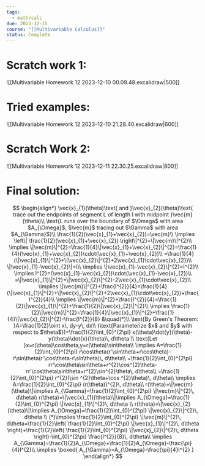 ```yaml
---
tags:
  - math/calc
due: 2023-12-15
course: "[[Multivariable Calculus]]"
status: Complete
---
```

# Scratch work 1:
![[Multivariable Homework 12 2023-12-10 00.09.48.excalidraw|500]]
# Tried examples: 
![[Multivariable Homework 12 2023-12-10 21.28.40.excalidraw|600]]
# Scratch Work 2:
![[Multivariable Homework 12 2023-12-11 22.30.25.excalidraw|800]]
# Final solution:
$$
\begin{align*}
\vec{x}_{1}(\theta)\text{ and }\vec{x}_{2}(\theta)\text{ trace out the endpoints of segment L of length I with midpoint }\vec{m}(\theta)\\
\text{L runs over the boundary of $\Omega$ with area $A_{\Omega}$, $\vec{m}$ tracing out $\Gamma$ with area $A_{\Gamma}$}\\
\frac{1}{2}(\vec{x}_{1}+\vec{x}_{2})=\vec{m}\\
\implies \left\| \frac{1}{2}(\vec{x}_{1}+\vec{x}_{2}) \right\|^{2}=\|\vec{m}\|^{2}\\
\implies \|\vec{m}\|^{2}=\frac{1}{4}\|\vec{x}_{1}+\vec{x}_{2}\|^{2}=\frac{1}{4}(\vec{x}_{1}+\vec{x}_{2})\cdot(\vec{x}_{1}+\vec{x}_{2})\\
=\frac{1}{4}(\|\vec{x}_{1}\|^{2}+\|\vec{x}_{2}\|^{2}+2\vec{x}_{1}\cdot\vec{x}_{2})\\
\|\vec{x}_{1}-\vec{x}_{2}\|=I\\
\implies \|\vec{x}_{1}-\vec{x}_{2}\|^{2}=I^{2}\\
\implies I^{2}=(\vec{x}_{1}-\vec{x}_{2})\cdot(\vec{x}_{1}-\vec{x}_{2})\\
=\|\vec{x}_{1}\|^{2}+\|\vec{x}_{2}\|^{2}-2\vec{x}_{1}\cdot\vec{x}_{2}\\
\implies \|\vec{m}\|^{2}+\frac{I^{2}}{4}=\frac{1}{4}(\|\vec{x}_{1}\|^{2}+\|\vec{x}_{2}\|^{2}+2\vec{x}_{1}\cdot\vec{x}_{2})+\frac{I^{2}}{4}\\
\implies \|\vec{m}\|^{2}+\frac{I^{2}}{4}=\frac{1}{2}\|\vec{x}_{1}\|^{2}+\frac{1}{2}\|\vec{x}_{2}\|^{2}\\
\implies \frac{1}{2}\|\vec{m}\|^{2}=\frac{1}{4}\|\vec{x}_{1}\|^{2}+\frac{1}{4}\|\vec{x}_{2}\|^{2}-\frac{I^{2}}{8} &\quad(*)\\
\text{By Green's Theorem: }A=\frac{1}{2}\oint x\, dy-y\, dx\\
(\text{Parameterize $x$ and $y$ with respect to $\theta$})=\frac{1}{2}\int_{0}^{2\pi} x(\theta)\dot{y}(\theta)-y(\theta)\dot{x}(\theta)\, d\theta \\
\text{Let }x=r(\theta)\cos\theta,y=r(\theta)\sin\theta\\
\implies A=\frac{1}{2}\int_{0}^{2\pi} r\cos\theta(r'\sin\theta+r\cos\theta)-r\sin\theta(r'\cos\theta-r\sin\theta)\, d\theta\\
=\frac{1}{2}\int_{0}^{2\pi} rr'\cos\theta\sin\theta+r^{2}\cos^{2}\theta-rr'\cos\theta\sin\theta+r^{2}\sin^{2}\theta\, d\theta\\
=\frac{1}{2}\int_{0}^{2\pi} r^{2}(\sin ^{2}\theta+\cos ^{2}\theta)\, d\theta\\
\implies A=\frac{1}{2}\int_{0}^{2\pi} (r(\theta))^{2}\, d\theta\\
r(\theta)=\|\vec{m}(\theta)\|\implies A_{\Gamma}=\frac{1}{2}\int_{0}^{2\pi} \|\vec{m}\|^{2}\, d\theta\\
r(\theta)=\|\vec{x}_{1}(\theta)\|\implies A_{\Omega}=\frac{1}{2}\int_{0}^{2\pi} \|\vec{x}_{1}\|^{2}\, d\theta \\
r(\theta)=\|\vec{x}_{2}(\theta)\|\implies A_{\Omega}=\frac{1}{2}\int_{0}^{2\pi} \|\vec{x}_{2}\|^{2}\, d\theta \\
(*)\implies \frac{1}{2}\int_{0}^{2\pi} \|\vec{m}\|^{2}\, d\theta=\frac{1}{2}\left( \frac{1}{2}\int_{0}^{2\pi} \|\vec{x}_{1}\|^{2}\, d\theta  \right)+\frac{1}{2}\left( \frac{1}{2}\int_{0}^{2\pi} \|\vec{x}_{2}\|^{2}\, d\theta  \right)-\int_{0}^{2\pi} \frac{I^{2}}{8}\, d\theta\\
\implies A_{\Gamma}=\frac{1}{2}A_{\Omega}+\frac{1}{2}A_{\Omega}-\frac{\pi}{4}I^{2}\\
\implies \boxed{ A_{\Gamma}=A_{\Omega}-\frac{\pi}{4}I^{2} }
\end{align*}
$$